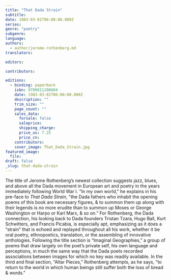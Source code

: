 ```yaml
---
title: "That Dada Strain"
subtitle:
date: 1983-03-01T06:00:00.000Z
series:
genre: "poetry"
subgenre:
language:
authors:
  - author/jerome-rothenberg.md
translators:

editors:

contributors:

editions:
  - binding: paperback
    isbn: 9780811208604
    date: 1983-03-01T06:00:00.000Z
    description: ""
    trim_size: ""
    page_count: ""
    sales_data:
      forsale: false
      saleprice:
      shipping_charge:
      price_us: 7.25
      price_cn:
    contributors:
    cover_image: That_Dada_Strain.jpg
featured_image:
  file:
draft: false
_slug: that-dada-strain
---
```


The title of Jerome Rothenberg’s newest collection suggests jazz, blues, and above all the Dada movement in European art and poetry in the years immediately following World War I. "In my own world," he explains in his pre-face to _That Dada Strain_, "the Dada fathers who inhabit the opening poems of this book are necessary figures, & to summon them up along with their legends is no more erudite than to summon up Moses or George Washington or Harpo or Karl Marx, & so on.” For Rothenberg, the Dada connection, his looking back to Dada founders Tristan Tzara, Hugo Ball, Kurt Schwitters, and Francis Picabia, is especially apt, emphasizing as it does a “strain” that is echoed and replayed throughout all his work, whether it be oral poetry, ethnopoetics, translation, or the assembling of innovative anthologies. Following the title section is “Imaginal Geographies,” a group of poems that draw largely on the poet’s private self, his own language and perceptions, in much the same way that the Dada poets recorded associations between images for which no key was readily available. In the third and final section, “Altar Pieces,” Rothenberg attempts, as he says, "to return to the world in which human beings still suffer both the loss of bread & words."

